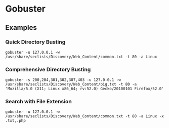 # Gobuster

## Examples

### Quick Directory Busting

```
gobuster -u 127.0.0.1 -w /usr/share/seclists/Discovery/Web_Content/common.txt -t 80 -a Linux
```

### Comprehensive Directory Busting

```
gobuster -s 200,204,301,302,307,403 -u 127.0.0.1 -w /usr/share/seclists/Discovery/Web_Content/big.txt -t 80 -a 'Mozilla/5.0 (X11; Linux x86_64; rv:52.0) Gecko/20100101 Firefox/52.0'
```

### Search with File Extension

```
gobuster -u 127.0.0.1 -w /usr/share/seclists/Discovery/Web_Content/common.txt -t 80 -a Linux -x .txt,.php
```
